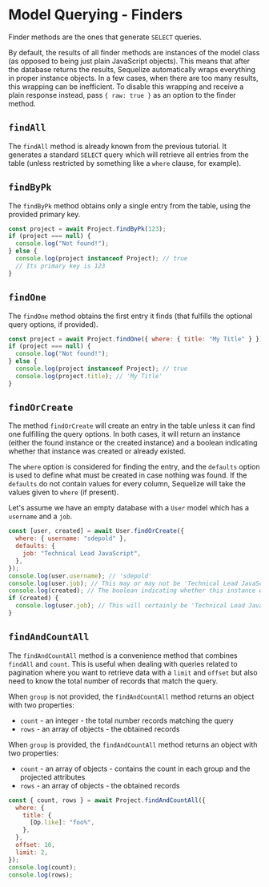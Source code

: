 # Model Querying - Finders

Finder methods are the ones that generate `SELECT` queries.

By default, the results of all finder methods are instances of the model class (as opposed to being just plain JavaScript objects). This means that after the database returns the results, Sequelize automatically wraps everything in proper instance objects. In a few cases, when there are too many results, this wrapping can be inefficient. To disable this wrapping and receive a plain response instead, pass `{ raw: true }` as an option to the finder method.

## `findAll`

The `findAll` method is already known from the previous tutorial. It generates a standard `SELECT` query which will retrieve all entries from the table (unless restricted by something like a `where` clause, for example).

## `findByPk`

The `findByPk` method obtains only a single entry from the table, using the provided primary key.

```js
const project = await Project.findByPk(123);
if (project === null) {
  console.log("Not found!");
} else {
  console.log(project instanceof Project); // true
  // Its primary key is 123
}
```

## `findOne`

The `findOne` method obtains the first entry it finds (that fulfills the optional query options, if provided).

```js
const project = await Project.findOne({ where: { title: "My Title" } });
if (project === null) {
  console.log("Not found!");
} else {
  console.log(project instanceof Project); // true
  console.log(project.title); // 'My Title'
}
```

## `findOrCreate`

The method `findOrCreate` will create an entry in the table unless it can find one fulfilling the query options. In both cases, it will return an instance (either the found instance or the created instance) and a boolean indicating whether that instance was created or already existed.

The `where` option is considered for finding the entry, and the `defaults` option is used to define what must be created in case nothing was found. If the `defaults` do not contain values for every column, Sequelize will take the values given to `where` (if present).

Let's assume we have an empty database with a `User` model which has a `username` and a `job`.

```js
const [user, created] = await User.findOrCreate({
  where: { username: "sdepold" },
  defaults: {
    job: "Technical Lead JavaScript",
  },
});
console.log(user.username); // 'sdepold'
console.log(user.job); // This may or may not be 'Technical Lead JavaScript'
console.log(created); // The boolean indicating whether this instance was just created
if (created) {
  console.log(user.job); // This will certainly be 'Technical Lead JavaScript'
}
```

## `findAndCountAll`

The `findAndCountAll` method is a convenience method that combines `findAll` and `count`. This is useful when dealing with queries related to pagination where you want to retrieve data with a `limit` and `offset` but also need to know the total number of records that match the query.

When `group` is not provided, the `findAndCountAll` method returns an object with two properties:

- `count` - an integer - the total number records matching the query
- `rows` - an array of objects - the obtained records

When `group` is provided, the `findAndCountAll` method returns an object with two properties:

- `count` - an array of objects - contains the count in each group and the projected attributes
- `rows` - an array of objects - the obtained records

```js
const { count, rows } = await Project.findAndCountAll({
  where: {
    title: {
      [Op.like]: "foo%",
    },
  },
  offset: 10,
  limit: 2,
});
console.log(count);
console.log(rows);
```
